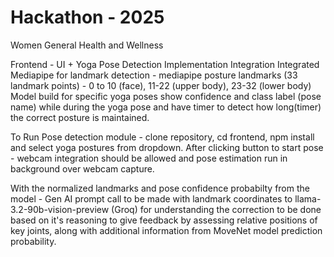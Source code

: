 # Hackathon - 2025

Women General Health and Wellness

Frontend - UI + Yoga Pose Detection Implementation Integration
Integrated Mediapipe for landmark detection - mediapipe posture landmarks (33 landmark points) - 0 to 10 (face), 11-22 (upper body), 23-32 (lower body) 
Model build for specific yoga poses show confidence and class label (pose name) while during the yoga pose and have timer to detect how long(timer) the correct posture is maintained.

To Run Pose detection module - clone repository, cd frontend, npm install and select yoga postures from dropdown. 
After clicking button to start pose - webcam integration should be allowed and pose estimation run in background over webcam capture. 

With the  normalized landmarks and pose confidence probabilty from the model -  Gen AI prompt call to be made with landmark coordinates to llama-3.2-90b-vision-preview (Groq) for understanding the correction to be done 
based on it's reasoning to give feedback  by assessing relative positions of key joints, along with additional information from MoveNet model prediction probability.

